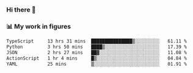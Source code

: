 ### Hi there 👋

### 📊 My work in figures

<!--START_SECTION:waka-->

```txt
TypeScript     13 hrs 31 mins  ███████████████▒░░░░░░░░░   61.11 %
Python         3 hrs 50 mins   ████▒░░░░░░░░░░░░░░░░░░░░   17.39 %
JSON           2 hrs 27 mins   ██▓░░░░░░░░░░░░░░░░░░░░░░   11.08 %
ActionScript   1 hr 4 mins     █▒░░░░░░░░░░░░░░░░░░░░░░░   04.84 %
YAML           25 mins         ▒░░░░░░░░░░░░░░░░░░░░░░░░   01.91 %
```

<!--END_SECTION:waka-->
